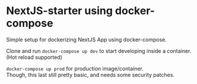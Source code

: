 # NextJS-starter using docker-compose
Simple setup for dockerizing NextJS App using docker-compose.

Clone and run `docker-compose up dev` to start developing inside a container. (Hot reload supported)

`docker-compose up prod` for production image/container.
<br/>
Though, this last still pretty basic, and needs some security patches.
